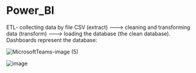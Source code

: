 # Power_BI
ETL- collecting data by file CSV (extract) ---> cleaning and transforming data (transform) ---> loading the database (the clean database). 
Dashboards represent the database:

![MicrosoftTeams-image (5)](https://user-images.githubusercontent.com/95869164/207052397-e6dbbaf9-143b-461c-9222-73e4256cee97.png)

![image](https://user-images.githubusercontent.com/95869164/207701651-cf15c0a2-989b-43b1-9f60-7dae3244da47.png)
